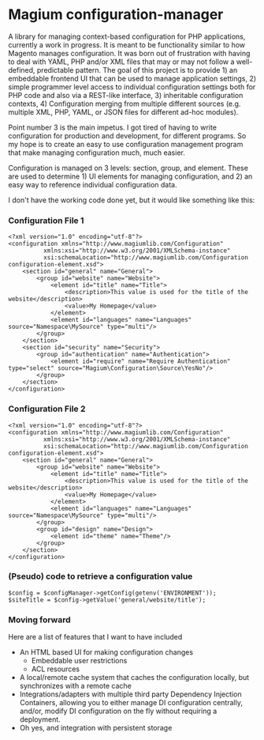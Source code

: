 # Magium configuration-manager
A library for managing context-based configuration for PHP applications, currently a work in progress.  It is meant to be functionality similar to how Magento manages configuration.  It was born out of frustration with having to deal with YAML, PHP and/or XML files that may or may not follow a well-defined, predictable pattern.  The goal of this project is to provide 1) an embeddable frontend UI that can be used to manage application settings, 2) simple programmer level access to individual configuration settings both for PHP code and also via a REST-like interface, 3) inheritable configuration contexts, 4) Configuration merging from multiple different sources (e.g. multiple XML, PHP, YAML, or JSON files for different ad-hoc modules).

Point number 3 is the main impetus.  I got tired of having to write configuration for production and development, for different programs.  So my hope is to create an easy to use configuration management program that make managing configuration much, much easier.

Configuration is managed on 3 levels: section, group, and element.  These are used to determine 1) UI elements for managing configuration, and 2) an easy way to reference individual configuration data.

I don't have the working code done yet, but it would like something like this:

### Configuration File 1

```
<?xml version="1.0" encoding="utf-8"?>
<configuration xmlns="http://www.magiumlib.com/Configuration"
          xmlns:xsi="http://www.w3.org/2001/XMLSchema-instance"
          xsi:schemaLocation="http://www.magiumlib.com/Configuration configuration-element.xsd">
    <section id="general" name="General">
        <group id="website" name="Website">
            <element id="title" name="Title">
                <description>This value is used for the title of the website</description>
                <value>My Homepage</value>
            </element>
            <element id="languages" name="Languages" source="Namespace\MySource" type="multi"/>
        </group>
    </section>
    <section id="security" name="Security">
        <group id="authentication" name="Authentication">
            <element id="require" name="Require Authentication" type="select" source="Magium\Configuration\Source\YesNo"/>
        </group>
    </section>
</configuration>
```

### Configuration File 2

```
<?xml version="1.0" encoding="utf-8"?>
<configuration xmlns="http://www.magiumlib.com/Configuration"
          xmlns:xsi="http://www.w3.org/2001/XMLSchema-instance"
          xsi:schemaLocation="http://www.magiumlib.com/Configuration configuration-element.xsd">
    <section id="general" name="General">
        <group id="website" name="Website">
            <element id="title" name="Title">
                <description>This value is used for the title of the website</description>
                <value>My Homepage</value>
            </element>
            <element id="languages" name="Languages" source="Namespace\MySource" type="multi"/>
        </group>
        <group id="design" name="Design">
            <element id="theme" name="Theme"/>
        </group>
    </section>
</configuration>
```

### (Pseudo) code to retrieve a configuration value

```
$config = $configManager->getConfig(getenv('ENVIRONMENT'));
$siteTitle = $config->getValue('general/website/title');
```

### Moving forward

Here are a list of features that I want to have included

* An HTML based UI for making configuration changes
  * Embeddable user restrictions
  * ACL resources
* A local/remote cache system that caches the configuration locally, but synchronizes with a remote cache
* Integrations/adapters with multiple third party Dependency Injection Containers, allowing you to either manage DI configuration centrally, and/or, modify DI configuration on the fly without requiring a deployment.
* Oh yes, and integration with persistent storage